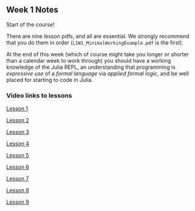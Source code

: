 ## Week 1 Notes

Start of the course!

There are nine lesson pdfs, and all are essential. We strongly recommend that you do them in order (`L1W1_MinimalWorkingExample.pdf` is the first).

At the end of this week (which of course might take you longer or shorter than a calendar week to work through) you should have a working knowledge of the Julia REPL, an understanding that programming is *expressive use* of a *formal language* via *applied formal logic*, and be well placed for starting to code in Julia.

### Video links to lessons
[Lesson 1](https://www.youtube.com/watch?v=L0TDqQCHigg&list=PLP8iPy9hna6Qpx0MgGyElJ5qFlaIXYf1R&index=2)

[Lesson 2](https://www.youtube.com/watch?v=60pReAo0kL0&list=PLP8iPy9hna6Qpx0MgGyElJ5qFlaIXYf1R&index=3)

[Lesson 3](https://www.youtube.com/watch?v=60pReAo0kL0&list=PLP8iPy9hna6Qpx0MgGyElJ5qFlaIXYf1R&index=4)

[Lesson 4](https://www.youtube.com/watch?v=L0TDqQCHigg&list=PLP8iPy9hna6Qpx0MgGyElJ5qFlaIXYf1R&index=5)

[Lesson 5](https://www.youtube.com/watch?v=60pReAo0kL0&list=PLP8iPy9hna6Qpx0MgGyElJ5qFlaIXYf1R&index=6)

[Lesson 6](https://www.youtube.com/watch?v=60pReAo0kL0&list=PLP8iPy9hna6Qpx0MgGyElJ5qFlaIXYf1R&index=7)

[Lesson 7](https://www.youtube.com/watch?v=L0TDqQCHigg&list=PLP8iPy9hna6Qpx0MgGyElJ5qFlaIXYf1R&index=8)

[Lesson 8](https://www.youtube.com/watch?v=60pReAo0kL0&list=PLP8iPy9hna6Qpx0MgGyElJ5qFlaIXYf1R&index=9)

[Lesson 9](https://www.youtube.com/watch?v=60pReAo0kL0&list=PLP8iPy9hna6Qpx0MgGyElJ5qFlaIXYf1R&index=10)



